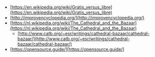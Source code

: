 - [https://en.wikipedia.org/wiki/Gratis_versus_libre](https://en.wikipedia.org/wiki/Gratis_versus_libre)
- [http://improvencyclopedia.org/](http://improvencyclopedia.org/)
- [https://nl.wikipedia.org/wiki/The_Cathedral_and_the_Bazaar](https://nl.wikipedia.org/wiki/The_Cathedral_and_the_Bazaar)
    - [http://www.catb.org/~esr/writings/cathedral-bazaar/cathedral-bazaar/](http://www.catb.org/~esr/writings/cathedral-bazaar/cathedral-bazaar/)
- [https://opensource.guide/][https://opensource.guide/]
